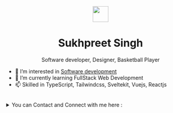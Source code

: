 <div id="top"></div>


<!-- ---------------------------------------------------------------------------------------- -->

<div align="center">
<span> <img src="https://api.iconify.design/fluent-emoji:smiling-face-with-sunglasses.svg?color=%23ffffff" height="42" >  <h1> Sukhpreet Singh  </h1> </span>
<p>  Software developer, Designer, Basketball Player </p>
</div> 

- 👀 I’m interested in [Software development](https://en.wikipedia.org/wiki/Software_development)
- 🌱 I’m currently learning FullStack Web Development
- 📫 Skilled in TypeScript, Tailwindcss, Sveltekit, Vuejs, Reactjs

<br>

<details> 
     <summary> You can Contact and Connect with me here : </summary>
<br>

<br>
     
<div align="center"> 
     <table>
  <tr>
    <td>
      <a href="https://www.linkedin.com/in/q1b/"> 
        <img height="30" src="https://img.shields.io/badge/linkedin-blue.svg?&style=for-the-badge&logo=linkedin&logoColor=white"/> 
      </a> 
    </td>
    <td>
      <a href="https://github.com/q1b"> 
        <img height="30" src="https://img.shields.io/badge/Github-%23000000.svg?&style=for-the-badge&logo=github&logoColor=white"/> 
      </a>
    </td>
    <td>
      <a href="https://twitter.com/_q1b_">
        <img height="30" src="https://img.shields.io/badge/Twitter-1DA1F2?style=for-the-badge&logo=twitter&logoColor=white"> 
      </a>
    </td>
    <td>
      <a href="https://www.instagram.com/vishnuans/"> 
        <img height="30" src="https://img.shields.io/badge/Instagram-E4405F?style=for-the-badge&logo=instagram&logoColor=white"/> 
      </a>
    </td>
  </tr>
</table>
</div>
     
</details>         
